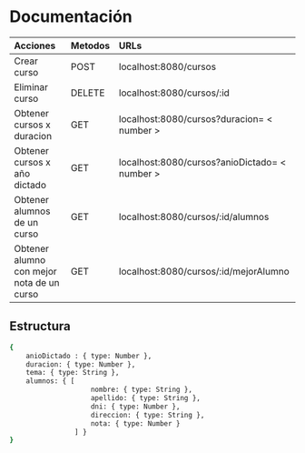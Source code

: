 # Documentación

|Acciones| Metodos | URLs |
|:----------| :------| :-----------|
|Crear curso| POST   | localhost:8080/cursos |
|Eliminar curso| DELETE | localhost:8080/cursos/:id |
|Obtener cursos x duracion| GET    | localhost:8080/cursos?duracion= < number > |
|Obtener cursos x año dictado| GET    | localhost:8080/cursos?anioDictado= < number > |
|Obtener alumnos de un curso| GET    | localhost:8080/cursos/:id/alumnos |
|Obtener alumno con mejor nota de un curso| GET    | localhost:8080/cursos/:id/mejorAlumno |


## Estructura

```sh
{
    anioDictado : { type: Number },
    duracion: { type: Number },
    tema: { type: String },
    alumnos: { [
                    nombre: { type: String },
                    apellido: { type: String },
                    dni: { type: Number },
                    direccion: { type: String },
                    nota: { type: Number }
                ] } 
}
```